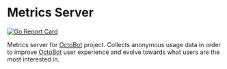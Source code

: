 # Metrics Server

[![Go Report Card](https://goreportcard.com/badge/github.com/Drakkar-Software/Metrics-Server)](https://goreportcard.com/report/github.com/Drakkar-Software/Metrics-Server)

Metrics server for [OctoBot](https://github.com/Drakkar-Software/OctoBot) project. Collects anonymous usage data in order to improve [OctoBot](https://github.com/Drakkar-Software/OctoBot) user experience and evolve towards what users are the most interested in.